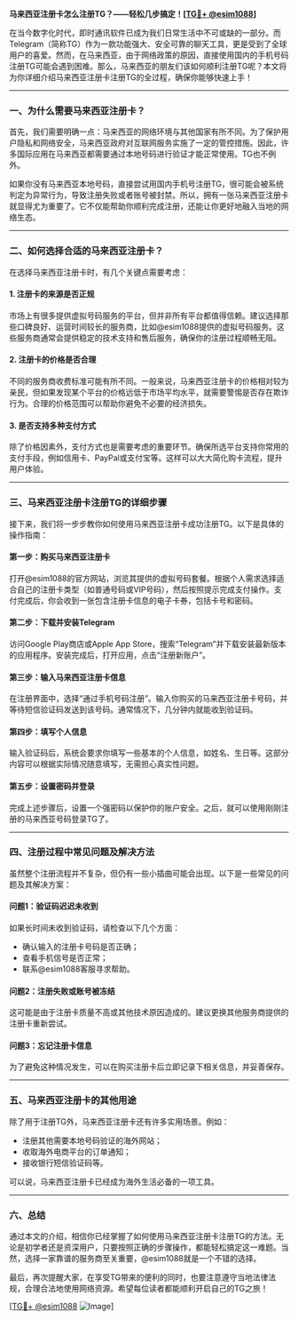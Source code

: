 **马来西亚注册卡怎么注册TG？——轻松几步搞定！[[TG💪+ @esim1088](https://t.me/s/esim1088)]**

在当今数字化时代，即时通讯软件已成为我们日常生活中不可或缺的一部分。而Telegram（简称TG）作为一款功能强大、安全可靠的聊天工具，更是受到了全球用户的喜爱。然而，在马来西亚，由于网络政策的原因，直接使用国内的手机号码注册TG可能会遇到困难。那么，马来西亚的朋友们该如何顺利注册TG呢？本文将为你详细介绍马来西亚注册卡注册TG的全过程，确保你能够快速上手！

---

### **一、为什么需要马来西亚注册卡？**

首先，我们需要明确一点：马来西亚的网络环境与其他国家有所不同。为了保护用户隐私和网络安全，马来西亚政府对互联网服务实施了一定的管控措施。因此，许多国际应用在马来西亚都需要通过本地号码进行验证才能正常使用。TG也不例外。

如果你没有马来西亚本地号码，直接尝试用国内手机号注册TG，很可能会被系统判定为异常行为，导致注册失败或者账号被封禁。所以，拥有一张马来西亚注册卡就显得尤为重要了。它不仅能帮助你顺利完成注册，还能让你更好地融入当地的网络生态。

---

### **二、如何选择合适的马来西亚注册卡？**

在选择马来西亚注册卡时，有几个关键点需要考虑：

#### **1. 注册卡的来源是否正规**
市场上有很多提供虚拟号码服务的平台，但并非所有平台都值得信赖。建议选择那些口碑良好、运营时间较长的服务商，比如@esim1088提供的虚拟号码服务。这些服务商通常会提供稳定的技术支持和售后服务，确保你的注册过程顺畅无阻。

#### **2. 注册卡的价格是否合理**
不同的服务商收费标准可能有所不同。一般来说，马来西亚注册卡的价格相对较为亲民，但如果发现某个平台的价格远低于市场平均水平，就需要警惕是否存在欺诈行为。合理的价格范围可以帮助你避免不必要的经济损失。

#### **3. 是否支持多种支付方式**
除了价格因素外，支付方式也是需要考虑的重要环节。确保所选平台支持你常用的支付手段，例如信用卡、PayPal或支付宝等。这样可以大大简化购卡流程，提升用户体验。

---

### **三、马来西亚注册卡注册TG的详细步骤**

接下来，我们将一步步教你如何使用马来西亚注册卡成功注册TG。以下是具体的操作指南：

#### **第一步：购买马来西亚注册卡**
打开@esim1088的官方网站，浏览其提供的虚拟号码套餐。根据个人需求选择适合自己的注册卡类型（如普通号码或VIP号码），然后按照提示完成支付操作。支付完成后，你会收到一张包含注册卡信息的电子卡券，包括卡号和密码。

#### **第二步：下载并安装Telegram**
访问Google Play商店或Apple App Store，搜索“Telegram”并下载安装最新版本的应用程序。安装完成后，打开应用，点击“注册新账户”。

#### **第三步：输入马来西亚注册卡信息**
在注册界面中，选择“通过手机号码注册”。输入你购买的马来西亚注册卡号码，并等待短信验证码发送到该号码。通常情况下，几分钟内就能收到验证码。

#### **第四步：填写个人信息**
输入验证码后，系统会要求你填写一些基本的个人信息，如姓名、生日等。这部分内容可以根据实际情况随意填写，无需担心真实性问题。

#### **第五步：设置密码并登录**
完成上述步骤后，设置一个强密码以保护你的账户安全。之后，就可以使用刚刚注册的马来西亚号码登录TG了。

---

### **四、注册过程中常见问题及解决方法**

虽然整个注册流程并不复杂，但仍有一些小插曲可能会出现。以下是一些常见的问题及其解决方案：

#### **问题1：验证码迟迟未收到**
如果长时间未收到验证码，请检查以下几个方面：
- 确认输入的注册卡号码是否正确；
- 查看手机信号是否正常；
- 联系@esim1088客服寻求帮助。

#### **问题2：注册失败或账号被冻结**
这可能是由于注册卡质量不高或其他技术原因造成的。建议更换其他服务商提供的注册卡重新尝试。

#### **问题3：忘记注册卡信息**
为了避免这种情况发生，可以在购买注册卡后立即记录下相关信息，并妥善保存。

---

### **五、马来西亚注册卡的其他用途**

除了用于注册TG外，马来西亚注册卡还有许多实用场景。例如：
- 注册其他需要本地号码验证的海外网站；
- 收取海外电商平台的订单通知；
- 接收银行短信验证码等。

可以说，马来西亚注册卡已经成为海外生活必备的一项工具。

---

### **六、总结**

通过本文的介绍，相信你已经掌握了如何使用马来西亚注册卡注册TG的方法。无论是初学者还是资深用户，只要按照正确的步骤操作，都能轻松搞定这一难题。当然，选择一家靠谱的服务商至关重要，@esim1088就是一个不错的选择。

最后，再次提醒大家，在享受TG带来的便利的同时，也要注意遵守当地法律法规，合理合法地使用网络资源。希望每位读者都能顺利开启自己的TG之旅！

[[TG💪+ @esim1088](https://t.me/s/esim1088) ![Image](https://i.postimg.cc/4NQfJmqS/Snipaste-2025-05-13-00-14-12.png)]